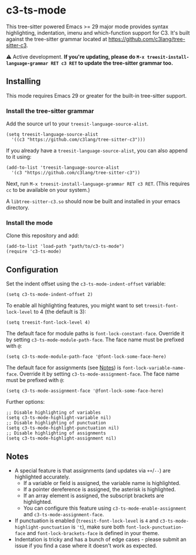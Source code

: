 # c3-ts-mode
This tree-sitter powered Emacs >= 29 major mode provides syntax highlighting, indentation, imenu and which-function support for C3.
It's built against the tree-sitter grammar located at <https://github.com/c3lang/tree-sitter-c3>.

⚠️ Active development. **If you're updating, please do `M-x treesit-install-language-grammar RET c3 RET` to update the tree-sitter grammar too.**

## Installing

This mode requires Emacs 29 or greater for the built-in tree-sitter support.

### Install the tree-sitter grammar
Add the source url to your `treesit-language-source-alist`.
```elisp
(setq treesit-language-source-alist
  '((c3 "https://github.com/c3lang/tree-sitter-c3")))
```

If you already have a `treesit-language-source-alist`, you can also append to it using:
```elisp
(add-to-list 'treesit-language-source-alist
  '(c3 "https://github.com/c3lang/tree-sitter-c3"))
```

Next, run `M-x treesit-install-language-grammar RET c3 RET`. (This requires `cc` to be available on your system.)

A `libtree-sitter-c3.so` should now be built and installed in your emacs directory.

### Install the mode

Clone this repository and add:
```elisp
(add-to-list 'load-path "path/to/c3-ts-mode")
(require 'c3-ts-mode)
```

## Configuration

Set the indent offset using the `c3-ts-mode-indent-offset` variable:
```elisp
(setq c3-ts-mode-indent-offset 2)
```

To enable all highlighting features, you might want to set `treesit-font-lock-level` to 4 (the default is 3):
```elisp
(setq treesit-font-lock-level 4)
```

The default face for module paths is `font-lock-constant-face`. Override it by setting `c3-ts-mode-module-path-face`. The face name must be prefixed with `@`:
```elisp
(setq c3-ts-mode-module-path-face '@font-lock-some-face-here)
```

The default face for assignments (see [Notes](#notes)) is `font-lock-variable-name-face`. Override it by setting `c3-ts-mode-assignment-face`. The face name must be prefixed with `@`:
```elisp
(setq c3-ts-mode-assignment-face '@font-lock-some-face-here)
```

Further options:
```elisp
;; Disable highlighting of variables
(setq c3-ts-mode-highlight-variable nil)
;; Disable highlighting of punctuation
(setq c3-ts-mode-highlight-punctuation nil)
;; Disable highlighting of assignments
(setq c3-ts-mode-highlight-assignment nil)
```

## Notes
- A special feature is that assignments (and updates via `++`/`--`) are highlighted accurately.
  - If a variable or field is assigned, the variable name is highlighted.
  - If a pointer dereference is assigned, the asterisk is highlighted.
  - If an array element is assigned, the subscript brackets are highlighted.
  - You can configure this feature using `c3-ts-mode-enable-assignment` and `c3-ts-mode-assignment-face`.
- If punctuation is enabled (`treesit-font-lock-level` is `4` and `c3-ts-mode-highlight-punctuation` is `'t`), make sure both `font-lock-punctuation-face` and `font-lock-brackets-face` is defined in your theme.
- Indentation is tricky and has a bunch of edge cases - please submit an issue if you find a case where it doesn't work as expected.
